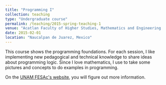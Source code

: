 ```yaml
---
title: "Programming I"
collection: teaching
type: "Undergraduate course"
permalink: /teaching/2015-spring-teaching-1
venue: "Acatlan Faculty of Higher Studies, Mathematics and Engineering Department"
date: 2015-02-01
location: "Naucalpan de Juarez, Mexico"
---
```


This course shows the programming foundations. For each session, I like implementing new pedagogical and
technical knowledge to share ideas about programming logic. Since I love mathematics, I use to take some
pictures and concepts to do examples in programming.

On the [UNAM FESAc's website](https://unam-fesac.github.io/), you will 
figure out more information.

